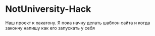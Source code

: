 # NotUniversity-Hack

Наш проект к хакатону. Я пока начну делать шаблон сайта и когда закончу напишу как его запускать у себя
